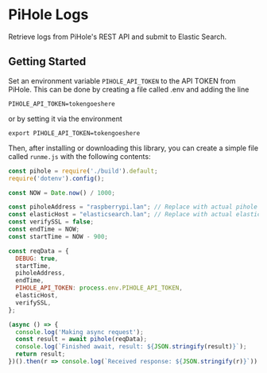# PiHole Logs

Retrieve logs from PiHole's REST API and submit to Elastic Search.

## Getting Started

Set an environment variable `PIHOLE_API_TOKEN` to the API TOKEN from PiHole. This can be done by creating a file called .env and adding the line

```shell
PIHOLE_API_TOKEN=tokengoeshere
```

or by setting it via the environment

```shell
export PIHOLE_API_TOKEN=tokengoeshere
```

Then, after installing or downloading this library, you can create a simple file called `runme.js` with the following contents:

```javascript
const pihole = require('./build').default;
require('dotenv').config();

const NOW = Date.now() / 1000;

const piholeAddress = "raspberrypi.lan"; // Replace with actual pihole address
const elasticHost = "elasticsearch.lan"; // Replace with actual elasticsearch addres
const verifySSL = false;
const endTime = NOW;
const startTime = NOW - 900;

const reqData = {
  DEBUG: true,
  startTime,
  piholeAddress,
  endTime,
  PIHOLE_API_TOKEN: process.env.PIHOLE_API_TOKEN,
  elasticHost,
  verifySSL,
};

(async () => {
  console.log('Making async request');
  const result = await pihole(reqData);
  console.log(`Finished await, result: ${JSON.stringify(result)}`);
  return result;
})().then(r => console.log(`Received response: ${JSON.stringify(r)}`)).catch(console.log);
```

